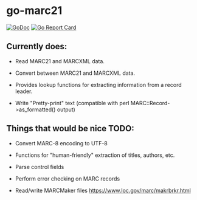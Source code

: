 # go-marc21

[![GoDoc](https://godoc.org/github.com/gsiems/go-marc21/pkg/marc21?status.svg)](https://godoc.org/github.com/gsiems/go-marc21/pkg/marc21)
[![Go Report Card](https://goreportcard.com/badge/github.com/gsiems/go-marc21)](https://goreportcard.com/report/github.com/gsiems/go-marc21)

## Currently does:

 * Read MARC21 and MARCXML data.

 * Convert between MARC21 and MARCXML data.

 * Provides lookup functions for extracting information from a record
    leader.

 * Write "Pretty-print" text (compatible with perl MARC::Record->as_formatted() output)

## Things that would be nice TODO:

 * Convert MARC-8 encoding to UTF-8

 * Functions for "human-friendly" extraction of titles, authors, etc.

 * Parse control fields

 * Perform error checking on MARC records

 * Read/write MARCMaker files https://www.loc.gov/marc/makrbrkr.html

